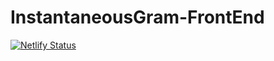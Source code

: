 # InstantaneousGram-FrontEnd
[![Netlify Status](https://api.netlify.com/api/v1/badges/d7755638-2d71-446a-8d1c-2c0b3b39977f/deploy-status)](https://app.netlify.com/sites/instantaneousgram/deploys)
